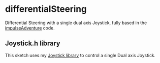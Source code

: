 # differentialSteering
Differential Steering with a single dual axis Joystick, fully based in the [impulseAdventure](https://www.impulseadventure.com/elec/robot-differential-steering.html) code.

## Joystick.h library
This sketch uses my [Joystick library](https://github.com/edumardo/Joystick) to control a single Dual axis Joystick.

